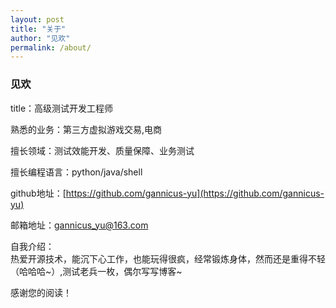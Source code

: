 ```yaml
---
layout: post
title: "关于"
author: "见欢"
permalink: /about/
---
```


### 见欢
title：高级测试开发工程师

熟悉的业务：第三方虚拟游戏交易,电商

擅长领域：测试效能开发、质量保障、业务测试

擅长编程语言：python/java/shell

github地址：[https://github.com/gannicus-yu](https://github.com/gannicus-yu)

邮箱地址：gannicus_yu@163.com

自我介绍：  
热爱开源技术，能沉下心工作，也能玩得很疯，经常锻炼身体，然而还是重得不轻（哈哈哈~）,测试老兵一枚，偶尔写写博客~

感谢您的阅读！
